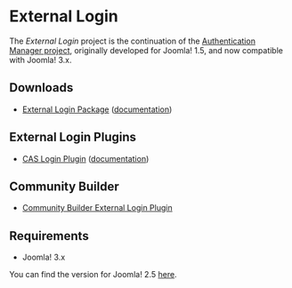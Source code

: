 External Login
===============

The *External Login* project is the continuation of the [Authentication Manager project](http://joomlacode.org/gf/project/auth_manager/), originally developed for Joomla! 1.5, and now compatible with Joomla! 3.x.

Downloads
---------

* [External Login Package](http://download.chdemko.com/joomla/extensions/external-login/pkg_externallogin-3.0.0-beta1.zip) ([documentation](http://download.chdemko.com/joomla/extensions/external-login/External_Login_package-3.0.0-beta1-User_Guide-en-GB.pdf))

External Login Plugins
----------------------

* [CAS Login Plugin](http://download.chdemko.com/joomla/extensions/external-login/plg_system_caslogin-3.0.0-beta1.zip) ([documentation](http://download.chdemko.com/joomla/extensions/external-login/CAS_Plugin-3.0.0-beta1-User_Guide-en-GB.pdf))

Community Builder
-----------------

* [Community Builder External Login Plugin](http://download.chdemko.com/joomla/extensions/external-login/plg_user_cbexternallogin-3.0.0-beta1.zip)

Requirements
------------

* Joomla! 3.x

You can find the version for Joomla! 2.5 [here](https://github.com/chdemko/joomla-external-login/tree/2.1.1).

